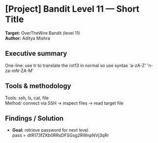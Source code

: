 # [Project] Bandit Level 11 — Short Title
**Target:** OverTheWire Bandit (level 11)  
**Author:** Aditya Mishra

## Executive summary
One-line: use tr to translate the rot13 in normal so use syntax 'a-zA-Z' 'n-za-mN-ZA-M' 

## Tools & methodology
Tools: ssh, ls, cat, file  
Method: connect via SSH → inspect files → read target file

## Findings / Solution
- **Goal:** retrieve password for next level  
 pass = dtR173fZKb0RRsDFSGsg2RWnpNVj3qRr